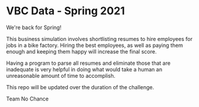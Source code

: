 # VBC Data - Spring 2021  
We're back for Spring! 
   

This business simulation involves shortlisting resumes to hire employees
for jobs in a bike factory. Hiring the best employees, as well as paying
them enough and keeping them happy will increase the final score.  
  
Having a program to parse all resumes and eliminate those that 
are inadequate is very helpful in doing what would take a human
an unreasonable amount of time to accomplish. 

This repo will be updated over the duration of the challenge.

Team No Chance